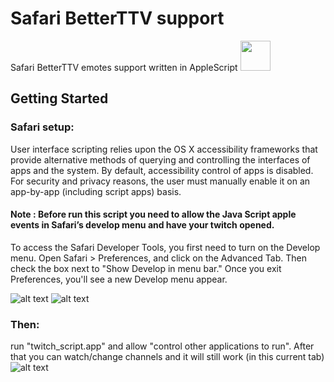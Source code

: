 # Safari BetterTTV support 
Safari BetterTTV emotes support written in AppleScript <img src="https://pp.userapi.com/c850128/v850128393/14afcd/57G2RozQG8E.jpg" width="48">
## Getting Started

### Safari setup:

User interface scripting relies upon the OS X accessibility frameworks that provide alternative methods of querying and controlling the interfaces of apps and the system. By default, accessibility control of apps is disabled. For security and privacy reasons, the user must manually enable it on an app-by-app (including script apps) basis.


#### Note : Before run this script you need to allow the Java Script apple events in Safari’s develop menu and have your twitch opened.

To access the Safari Developer Tools, you first need to turn on the Develop menu. Open Safari > Preferences, and click on the Advanced Tab. Then check the box next to "Show Develop in menu bar." Once you exit Preferences, you'll see a new Develop menu appear.

![alt text](https://pp.userapi.com/c855228/v855228453/4bb9c/P_L5hlAq8UE.jpg)
![alt text](https://pp.userapi.com/c855228/v855228453/4bba4/fheOLEe6oDU.jpg)
### Then:

run "twitch_script.app" and allow "control other applications to run". After that you can watch/change channels and it will still work (in this current tab)
![alt text](https://pp.userapi.com/c850128/v850128393/14afc6/JVnrl0Ig4GY.jpg)
